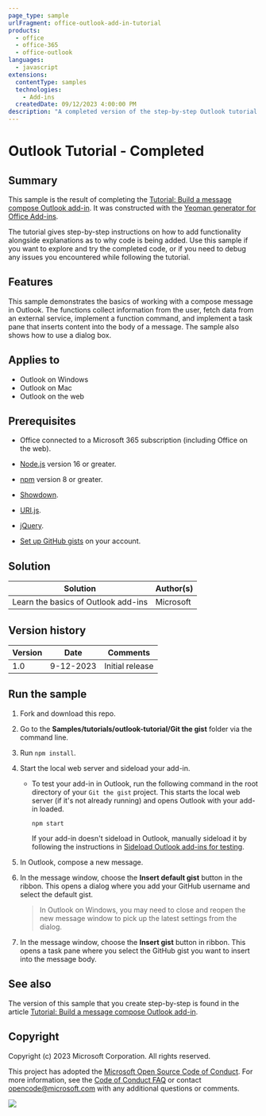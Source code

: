 ```yaml
---
page_type: sample
urlFragment: office-outlook-add-in-tutorial
products:
  - office
  - office-365
  - office-outlook
languages:
  - javascript
extensions:
  contentType: samples
  technologies:
    - Add-ins
  createdDate: 09/12/2023 4:00:00 PM
description: "A completed version of the step-by-step Outlook tutorial hosted on learn.microsoft.com."
---
```


# Outlook Tutorial - Completed

## Summary

This sample is the result of completing the [Tutorial: Build a message compose Outlook add-in](https://learn.microsoft.com/office/dev/add-ins/tutorials/outlook-tutorial). It was constructed with the [Yeoman generator for Office Add-ins](https://learn.microsoft.com/office/dev/add-ins/develop/yeoman-generator-overview).

The tutorial gives step-by-step instructions on how to add functionality alongside explanations as to why code is being added. Use this sample if you want to explore and try the completed code, or if you need to debug any issues you encountered while following the tutorial.

## Features

This sample demonstrates the basics of working with a compose message in Outlook. The functions collect information from the user, fetch data from an external service, implement a function command, and implement a task pane that inserts content into the body of a message. The sample also shows how to use a dialog box.

## Applies to

- Outlook on Windows
- Outlook on Mac
- Outlook on the web

## Prerequisites

- Office connected to a Microsoft 365 subscription (including Office on the web).
- [Node.js](https://nodejs.org/) version 16 or greater.
- [npm](https://docs.npmjs.com/downloading-and-installing-node-js-and-npm) version 8 or greater.
- [Showdown](https://github.com/showdownjs/showdown).
- [URI.js](https://github.com/medialize/URI.js).
- [jQuery](https://jquery.com/).

- [Set up GitHub gists](https://learn.microsoft.com/office/dev/add-ins/tutorials/outlook-tutorial#setup) on your account.

## Solution

| Solution | Author(s) |
|----------|-----------|
| Learn the basics of Outlook add-ins | Microsoft |

## Version history

| Version  | Date | Comments |
|----------|------|----------|
| 1.0 | 9-12-2023 | Initial release |

## Run the sample

1. Fork and download this repo.

1. Go to the **Samples/tutorials/outlook-tutorial/Git the gist** folder via the command line.

1. Run `npm install`.

1. Start the local web server and sideload your add-in.

    - To test your add-in in Outlook, run the following command in the root directory of your `Git the gist` project. This starts the local web server (if it's not already running) and opens Outlook with your add-in loaded.

      `npm start`

      If your add-in doesn't sideload in Outlook, manually sideload it by following the instructions in [Sideload Outlook add-ins for testing](https://learn.microsoft.com/office/dev/add-ins/outlook/sideload-outlook-add-ins-for-testing#sideload-manually).

1. In Outlook, compose a new message.

1. In the message window, choose the **Insert default gist** button in the ribbon. This opens a dialog where you add your GitHub username and select the default gist.

    > In Outlook on Windows, you may need to close and reopen the new message window to pick up the latest settings from the dialog.

1. In the message window, choose the **Insert gist** button in ribbon. This opens a task pane where you select the GitHub gist you want to insert into the message body.

## See also

The version of this sample that you create step-by-step is found in the article [Tutorial: Build a message compose Outlook add-in](https://learn.microsoft.com/office/dev/add-ins/tutorials/outlook-tutorial).

## Copyright

Copyright (c) 2023 Microsoft Corporation. All rights reserved.

This project has adopted the [Microsoft Open Source Code of Conduct](https://opensource.microsoft.com/codeofconduct/). For more information, see the [Code of Conduct FAQ](https://opensource.microsoft.com/codeofconduct/faq/) or contact [opencode@microsoft.com](mailto:opencode@microsoft.com) with any additional questions or comments.

<img src="https://pnptelemetry.azurewebsites.net/pnp-officeaddins/samples/office-outlook-add-in-tutorial" />